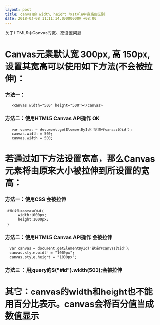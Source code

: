```yaml
---
layout: post
title: canvas的 width、height 与style中宽高的区别
date: 2018-03-08 11:11:14.000000000 +08:00
---
```

关于HTML5中Canvas的宽、高设置问题
# Canvas元素默认宽 300px, 高 150px, 设置其宽高可以使用如下方法(不会被拉伸)：
### 方法一：
       <canvas width="500" height="500"></canvas>
### 方法二：使用HTML5 Canvas API操作 OK
       var canvas = document.getElementById('欲操作canvas的id');
       canvas.width = 500;
       canvas.width = 500;
# 若通过如下方法设置宽高，那么Canvas元素将由原来大小被拉伸到所设置的宽高：
### 方法一：使用CSS 会被拉伸
     #欲操作canvas的id｛
          width:1000px;
          height:1000px;
     ｝
### 方法二：使用HTML5 Canvas API操作 会被拉伸
      var canvas = document.getElementById('欲操作canvas的id');
      canvas.style.width = "1000px";
      canvas.style.height = "1000px";
### 方法三 ：用jquery的$("#id").width(500);会被拉伸
# 其它：canvas的width和height也不能用百分比表示。canvas会将百分值当成数值显示
